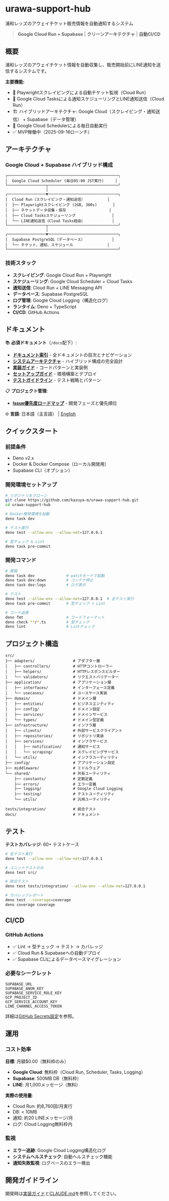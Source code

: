 # urawa-support-hub

浦和レッズのアウェイチケット販売情報を自動通知するシステム

> **Google Cloud Run + Supabase** | **クリーンアーキテクチャ** | **自動CI/CD**

## 概要

浦和レッズのアウェイチケット情報を自動収集し、販売開始前にLINE通知を送信するシステムです。

**主要機能:**

- 🎫 Playwrightスクレイピングによる自動チケット監視（Cloud Run）
- 📱 Google Cloud Tasksによる通知スケジューリングとLINE通知送信（Cloud Run）
- 🏗️ ハイブリッドアーキテクチャ: Google Cloud（スクレイピング・通知送信） + Supabase（データ管理）
- 🔄 Google Cloud Schedulerによる毎日自動実行
- ✅ MVP稼働中（2025-09-16ローンチ）

## アーキテクチャ

### Google Cloud + Supabase ハイブリッド構成

```
┌─────────────────────────────────────────────────┐
│  Google Cloud Scheduler (毎日05:00 JST実行)     │
└─────────────────┬───────────────────────────────┘
                  │
┌─────────────────▼───────────────────────────────┐
│  Cloud Run（スクレイピング・通知送信）          │
│  ├── Playwrightスクレイピング (2GB, 300s)       │
│  ├── チケットデータ収集・保存                   │
│  ├── Cloud Tasksスケジューリング                │
│  └── LINE通知送信（Cloud Tasks経由）            │
└─────────────────┬───────────────────────────────┘
                  │
┌─────────────────▼───────────────────────────────┐
│  Supabase PostgreSQL（データベース）            │
│  └── チケット、通知、スケジュール               │
└─────────────────────────────────────────────────┘
```

### 技術スタック

- **スクレイピング**: Google Cloud Run + Playwright
- **スケジューリング**: Google Cloud Scheduler + Cloud Tasks
- **通知送信**: Cloud Run + LINE Messaging API
- **データベース**: Supabase PostgreSQL
- **ログ管理**: Google Cloud Logging（構造化ログ）
- **ランタイム**: Deno + TypeScript
- **CI/CD**: GitHub Actions

## ドキュメント

📚 **必須ドキュメント**（`/docs`配下）:

- **[ドキュメント索引](docs/INDEX.md)** - 全ドキュメントの目次とナビゲーション
- **[システムアーキテクチャ](docs/system-architecture.md)** - ハイブリッド構成の完全設計
- **[実装ガイド](docs/implementation-guide.md)** - コードパターンと実装例
- **[セットアップガイド](docs/setup-guide.md)** - 環境構築とデプロイ
- **[テストガイドライン](docs/testing-guidelines.md)** - テスト戦略とパターン

📋 **プロジェクト管理**:

- **[Issue優先度ロードマップ](docs/issue-priority-roadmap.md)** - 開発フェーズと優先順位

🌐 **言語**: 日本語（主言語） | [English](docs/INDEX.md)

## クイックスタート

### 前提条件

- Deno v2.x
- Docker & Docker Compose（ローカル開発用）
- Supabase CLI（オプション）

### 開発環境セットアップ

```bash
# リポジトリをクローン
git clone https://github.com/kazuya-m/urawa-support-hub.git
cd urawa-support-hub

# Docker開発環境を起動
deno task dev

# テスト実行
deno test --allow-env --allow-net=127.0.0.1

# 型チェック & Lint
deno task pre-commit
```

### 開発コマンド

```bash
# 開発
deno task dev              # watchモードで起動
deno task dev:down         # コンテナ停止
deno task dev:logs         # ログ表示

# テスト
deno test --allow-env --allow-net=127.0.0.1  # 全テスト実行
deno task pre-commit       # 型チェック + Lint

# コード品質
deno fmt                   # コードフォーマット
deno check **/*.ts         # 型チェック
deno lint                  # Lintチェック
```

## プロジェクト構造

```
src/
├── adapters/                 # アダプター層
│   ├── controllers/          # HTTPコントローラー
│   ├── helpers/              # HTTPレスポンスビルダー
│   └── validators/           # リクエストバリデーター
├── application/              # アプリケーション層
│   ├── interfaces/           # インターフェース定義
│   └── usecases/             # ユースケース実装
├── domain/                   # ドメイン層
│   ├── entities/             # ビジネスエンティティ
│   ├── config/               # ドメイン設定
│   ├── services/             # ドメインサービス
│   └── types/                # ドメイン型定義
├── infrastructure/           # インフラ層
│   ├── clients/              # 外部サービスクライアント
│   ├── repositories/         # リポジトリ実装
│   ├── services/             # インフラサービス
│   │   ├── notification/     # 通知サービス
│   │   └── scraping/         # スクレイピングサービス
│   └── utils/                # インフラユーティリティ
├── config/                   # アプリケーション設定
├── middleware/               # ミドルウェア
└── shared/                   # 共有ユーティリティ
    ├── constants/            # 定数定義
    ├── errors/               # エラー定義
    ├── logging/              # Google Cloud Logging
    ├── testing/              # テストユーティリティ
    └── utils/                # 汎用ユーティリティ

tests/integration/            # 統合テスト
docs/                         # ドキュメント
```

## テスト

**テストカバレッジ**: 60+ テストケース

```bash
# 全テスト実行
deno test --allow-env --allow-net=127.0.0.1

# ユニットテストのみ
deno test src/

# 統合テスト
deno test tests/integration/ --allow-env --allow-net=127.0.0.1

# カバレッジレポート
deno test --coverage=coverage
deno coverage coverage
```

## CI/CD

### GitHub Actions

- ✅ Lint → 型チェック → テスト → カバレッジ
- ✅ Cloud Run & Supabaseへの自動デプロイ
- ✅ Supabase CLIによるデータベースマイグレーション

### 必要なシークレット

```
SUPABASE_URL
SUPABASE_ANON_KEY
SUPABASE_SERVICE_ROLE_KEY
GCP_PROJECT_ID
GCP_SERVICE_ACCOUNT_KEY
LINE_CHANNEL_ACCESS_TOKEN
```

詳細は[GitHub Secrets設定](docs/github-secrets-setup.md)を参照。

## 運用

### コスト効率

**目標**: 月額$0.00（無料枠のみ）

- **Google Cloud**: 無料枠（Cloud Run, Scheduler, Tasks, Logging）
- **Supabase**: 500MB DB（無料枠）
- **LINE**: 月1,000メッセージ（無料）

**実際の使用量**:

- Cloud Run: 約8,760回/月実行
- DB: < 10MB
- 通知: 約20 LINEメッセージ/月
- ログ: Cloud Logging無料枠内

### 監視

- **エラー追跡**: Google Cloud Logging構造化ログ
- **システムヘルスチェック**: 自動ヘルスチェック機能
- **通知失敗監視**: ログベースのエラー検出

## 開発ガイドライン

開発時は[実装ガイド](docs/implementation-guide.md)と[CLAUDE.md](CLAUDE.md)を参照してください。
